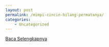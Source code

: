 ```yaml
---
layout: post
permalink: /mimpi-cincin-hilang-permatanya/
categories:
    - Uncategorized
---
```


[Baca Selengkapnya](/02)